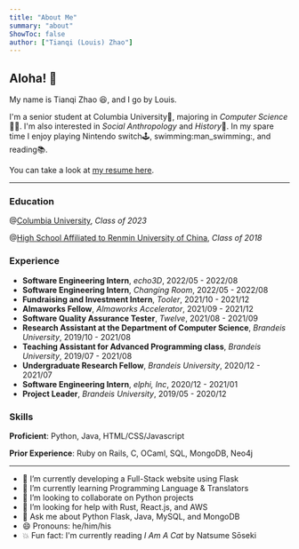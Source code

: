 ```yaml
---
title: "About Me" 
summary: "about"
ShowToc: false
author: ["Tianqi (Louis) Zhao"]
---
```


## Aloha! :wave:

My name is Tianqi Zhao :laughing:, and I go by Louis.

I'm a senior student at Columbia University:lion:, majoring in *Computer Science*:man_technologist:. I'm also interested in *Social Anthropology* and *History*:blue_book:. In my spare time I enjoy playing Nintendo switch:joystick:, swimming:man_swimming:, and reading:books:.

You can take a look at [my resume here](../resume.pdf).

---

### Education

@[Columbia University](https://www.columbia.edu), *Class of 2023*

@[High School Affiliated to Renmin University of China](https://en.wikipedia.org/wiki/High_School_Affiliated_to_Renmin_University_of_China), *Class of 2018*

### Experience

- **Software Engineering Intern**, *echo3D*, 2022/05 - 2022/08
- **Software Engineering Intern**, *Changing Room*, 2022/05 - 2022/08
- **Fundraising and Investment Intern**, *Tooler*, 2021/10 - 2021/12
- **Almaworks Fellow**, *Almaworks Accelerator*, 2021/09 - 2021/12
- **Software Quality Assurance Tester**, *Twelve*, 2021/08 - 2021/09
- **Research Assistant at the Department of Computer Science**, *Brandeis University*, 2019/10 - 2021/08
- **Teaching Assistant for Advanced Programming class**, *Brandeis University*, 2019/07 - 2021/08
- **Undergraduate Research Fellow**, *Brandeis University*, 2020/12 - 2021/07
- **Software Engineering Intern**, *elphi, Inc*, 2020/12 - 2021/01
- **Project Leader**, *Brandeis University*, 2019/05 - 2020/12

### Skills

**Proficient**: Python, Java, HTML/CSS/Javascript 

**Prior Experience**: Ruby on Rails, C, OCaml, SQL, MongoDB, Neo4j

---

- 🔭 I’m currently developing a Full-Stack website using Flask
- 🌱 I’m currently learning Programming Language & Translators
- 👯 I’m looking to collaborate on Python projects
- 🤔 I’m looking for help with Rust, React.js, and AWS
- 💬 Ask me about Python Flask, Java, MySQL, and MongoDB 
- 😄 Pronouns: he/him/his
- 💥 Fun fact: I'm currently reading *I Am A Cat* by Natsume Sōseki
